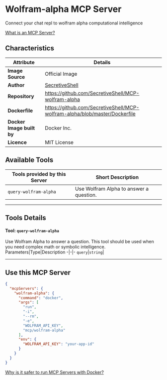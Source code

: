 # Wolfram-alpha MCP Server

Connect your chat repl to wolfram alpha computational intelligence

[What is an MCP Server?](https://www.anthropic.com/news/model-context-protocol)

## Characteristics
Attribute|Details|
|-|-|
**Image Source**|Official Image
|**Author**|[SecretiveShell](https://github.com/SecretiveShell)
**Repository**|https://github.com/SecretiveShell/MCP-wolfram-alpha
**Dockerfile**|https://github.com/SecretiveShell/MCP-wolfram-alpha/blob/master/Dockerfile
**Docker Image built by**|Docker Inc.
**Licence**|MIT License

## Available Tools
Tools provided by this Server|Short Description
-|-
`query-wolfram-alpha`|Use Wolfram Alpha to answer a question.|

---
## Tools Details

#### Tool: **`query-wolfram-alpha`**
Use Wolfram Alpha to answer a question. This tool should be used when you need complex math or symbolic intelligence.
Parameters|Type|Description
-|-|-
`query`|`string`|

---
## Use this MCP Server

```json
{
  "mcpServers": {
    "wolfram-alpha": {
      "command": "docker",
      "args": [
        "run",
        "-i",
        "--rm",
        "-e",
        "WOLFRAM_API_KEY",
        "mcp/wolfram-alpha"
      ],
      "env": {
        "WOLFRAM_API_KEY": "your-app-id"
      }
    }
  }
}
```

[Why is it safer to run MCP Servers with Docker?](https://www.docker.com/blog/the-model-context-protocol-simplifying-building-ai-apps-with-anthropic-claude-desktop-and-docker/)
